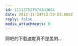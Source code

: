 ```yaml
---
id: 111137527879442664
date: 2012-11-24T12:50:03.000Z
reply: false
media_attachments: 0
---
```


网吧的下载速度真不是盖的…

